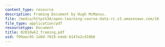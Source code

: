 ```yaml
---
content_type: resource
description: Framing Document by Hugh McManus.
file: /media/https%3A/open-learning-course-data-rc.s3.amazonaws.com/16-892j-space-system-architecture-and-design-fall-2004/f09aec951e0d7019e4ebb147e2cd10b6_02010wk2_framing.pdf
file_type: application/pdf
resourcetype: Document
title: 02010wk2_framing.pdf
uid: f09aec95-1e0d-7019-e4eb-b147e2cd10b6
---
```

